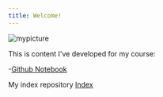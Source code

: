 ```yaml
---
title: Welcome!
---
```


![mypicture](/pics/mypicture.jpg)

This is content I've developed for my course:

-[Github Notebook](/timeseries/index.md)

My index repository
[Index](https://github.com/dcgrimaldi/dcgrimaldi.github.io/blob/main/index.md)
